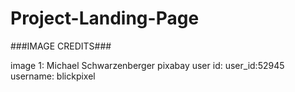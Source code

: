 # Project-Landing-Page

###IMAGE CREDITS###

image 1: Michael Schwarzenberger
pixabay user id: user_id:52945
username: blickpixel
